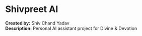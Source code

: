 # Shivpreet AI
**Created by:** Shiv Chand Yadav  
**Description:** Personal AI assistant project for Divine & Devotion
